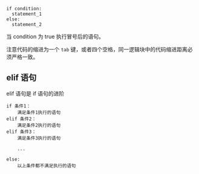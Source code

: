 
```
if condition:
  statement_1
else:
  statement_2
```

当 condition 为 true 执行冒号后的语句。

注意代码的缩进为一个 `tab` 键，或者四个空格，同一逻辑块中的代码缩进距离必须严格一致。

## elif 语句

elif 语句是 if 语句的进阶

```
if 条件1：
    满足条件1执行的语句
elif 条件2：
    满足条件2执行的语句
elif 条件3：
    满足条件3执行的语句

    ...

else:
	以上条件都不满足执行的语句
```